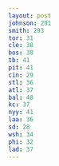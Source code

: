 ```yaml
---
layout: post
johnson: 291
smith: 293
tor: 31
cle: 38
bos: 38
tb: 41
pit: 41
cin: 29
stl: 36
atl: 37
bal: 48
kc: 37
nyy: 41
laa: 36
sd: 28
wsh: 34
phi: 32
lad: 37
---
```

